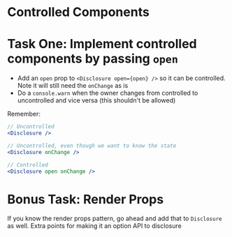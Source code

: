 # Controlled Components

# Task One: Implement controlled components by passing `open`

- Add an `open` prop to `<Disclosure open={open} />` so it can be controlled. Note it will still need the `onChange` as is
- Do a `console.warn` when the owner changes from controlled to uncontrolled and vice versa (this shouldn't be allowed)

Remember:

```jsx
// Uncontrolled
<Disclosure />

// Uncontrolled, even though we want to know the state
<Disclosure onChange />

// Controlled
<Disclosure open onChange />
```

# Bonus Task: Render Props

If you know the render props pattern, go ahead and add that to `Disclosure` as well. Extra points for making it an option API to disclosure
